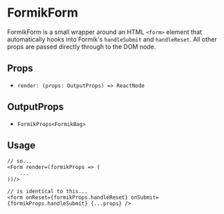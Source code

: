 # FormikForm

FormikForm is a small wrapper around an HTML `<form>` element that automatically hooks into Formik's `handleSubmit` and `handleReset`. All other props are passed directly through to the DOM node.

## Props

* `render: (props: OutputProps) => ReactNode`

## OutputProps

* `FormikProps<FormikBag>`

## Usage

```
// so...
<Form render=(formikProps => (
    ...
))/>

// is identical to this...
<form onReset={formikProps.handleReset} onSubmit={formikProps.handleSubmit} {...props} />
```

